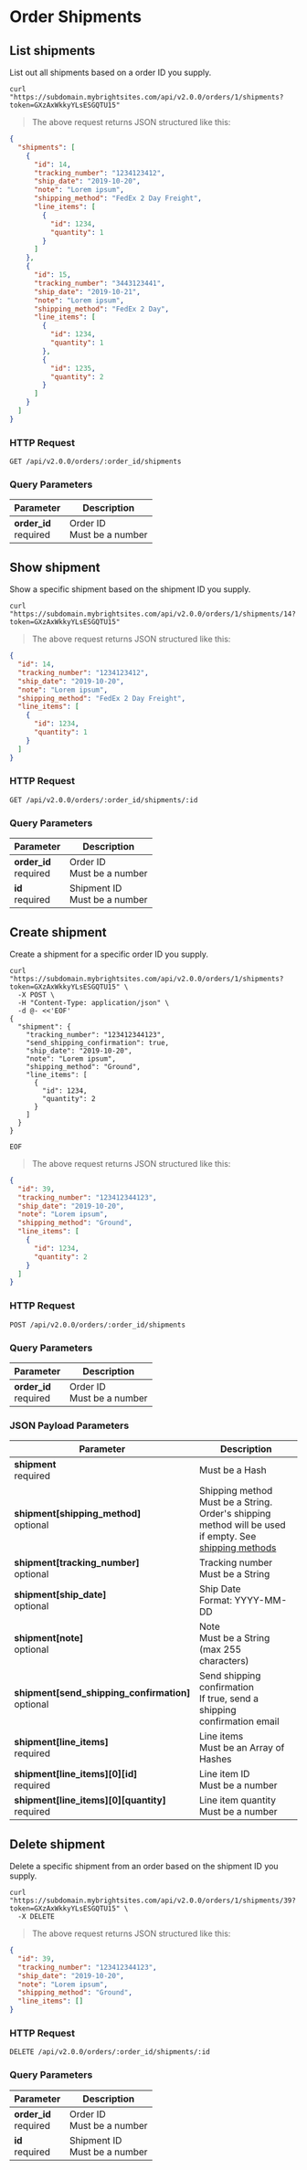 # Order Shipments

## List shipments

List out all shipments based on a order ID you supply.

```shell
curl "https://subdomain.mybrightsites.com/api/v2.0.0/orders/1/shipments?token=GXzAxWkkyYLsESGQTU15"
```

> The above request returns JSON structured like this:

```json
{
  "shipments": [
    {
      "id": 14,
      "tracking_number": "1234123412",
      "ship_date": "2019-10-20",
      "note": "Lorem ipsum",
      "shipping_method": "FedEx 2 Day Freight",
      "line_items": [
        {
          "id": 1234,
          "quantity": 1
        }
      ]
    },
    {
      "id": 15,
      "tracking_number": "3443123441",
      "ship_date": "2019-10-21",
      "note": "Lorem ipsum",
      "shipping_method": "FedEx 2 Day",
      "line_items": [
        {
          "id": 1234,
          "quantity": 1
        },
        {
          "id": 1235,
          "quantity": 2
        }
      ]
    }
  ]
}
```

### HTTP Request

`GET /api/v2.0.0/orders/:order_id/shipments`

### Query Parameters

Parameter | Description
--------- | -----------
<div><strong>order_id </strong></div><div>required</div> | <div>Order ID</div><div>Must be a number</div>

## Show shipment

Show a specific shipment based on the shipment ID you supply.

```shell
curl "https://subdomain.mybrightsites.com/api/v2.0.0/orders/1/shipments/14?token=GXzAxWkkyYLsESGQTU15"
```

> The above request returns JSON structured like this:

```json
{
  "id": 14,
  "tracking_number": "1234123412",
  "ship_date": "2019-10-20",
  "note": "Lorem ipsum",
  "shipping_method": "FedEx 2 Day Freight",
  "line_items": [
    {
      "id": 1234,
      "quantity": 1
    }
  ]
}
```

### HTTP Request

`GET /api/v2.0.0/orders/:order_id/shipments/:id`

### Query Parameters

Parameter | Description
--------- | -----------
<div><strong>order_id </strong></div><div>required</div> | <div>Order ID</div><div>Must be a number</div>
<div><strong>id </strong></div><div>required</div> | <div>Shipment ID</div><div>Must be a number</div>


## Create shipment

Create a shipment for a specific order ID you supply.


```shell
curl "https://subdomain.mybrightsites.com/api/v2.0.0/orders/1/shipments?token=GXzAxWkkyYLsESGQTU15" \
  -X POST \
  -H "Content-Type: application/json" \
  -d @- <<'EOF'
{
  "shipment": {
    "tracking_number": "123412344123",
    "send_shipping_confirmation": true,
    "ship_date": "2019-10-20",
    "note": "Lorem ipsum",
    "shipping_method": "Ground",
    "line_items": [
      {
        "id": 1234,
        "quantity": 2
      }
    ]
  }
}

EOF
```

> The above request returns JSON structured like this:

```json
{
  "id": 39,
  "tracking_number": "123412344123",
  "ship_date": "2019-10-20",
  "note": "Lorem ipsum",
  "shipping_method": "Ground",
  "line_items": [
    {
      "id": 1234,
      "quantity": 2
    }
  ]
}
```

### HTTP Request

`POST /api/v2.0.0/orders/:order_id/shipments`

### Query Parameters

Parameter | Description
--------- | -----------
<div><strong>order_id </strong></div><div>required</div> | <div>Order ID</div><div>Must be a number</div>


### JSON Payload Parameters

Parameter | Description
--------- | -----------
<div><strong>shipment </strong></div><div>required</div> | <div>Must be a Hash</div>
<div><strong>shipment[shipping_method] </strong></div><div>optional</div> | <div>Shipping method</div><div>Must be a String. Order's shipping method will be used if empty. See <a href="#shipping-methods">shipping methods</a></div>
<div><strong>shipment[tracking_number] </strong></div><div>optional</div> | <div>Tracking number</div><div>Must be a String</div>
<div><strong>shipment[ship_date] </strong></div><div>optional</div> | <div>Ship Date</div><div>Format: YYYY-MM-DD</div>
<div><strong>shipment[note] </strong></div><div>optional</div> | <div>Note</div><div>Must be a String (max 255 characters)</div>
<div><strong>shipment[send_shipping_confirmation] </strong></div><div>optional</div> | <div>Send shipping confirmation</div><div>If true, send a shipping confirmation email</div>
<div><strong>shipment[line_items] </strong></div><div>required</div> | <div>Line items</div><div>Must be an Array of Hashes</div>
<div><strong>shipment[line_items][0][id] </strong></div><div>required</div> | <div>Line item ID</div><div>Must be a number</div>
<div><strong>shipment[line_items][0][quantity] </strong></div><div>required</div> | <div>Line item quantity</div><div>Must be a number</div>

## Delete shipment

Delete a specific shipment from an order based on the shipment ID you supply.

```shell
curl "https://subdomain.mybrightsites.com/api/v2.0.0/orders/1/shipments/39?token=GXzAxWkkyYLsESGQTU15" \
  -X DELETE
```

> The above request returns JSON structured like this:

```json
{
  "id": 39,
  "tracking_number": "123412344123",
  "ship_date": "2019-10-20",
  "note": "Lorem ipsum",
  "shipping_method": "Ground",
  "line_items": []
}
```

### HTTP Request

`DELETE /api/v2.0.0/orders/:order_id/shipments/:id`

### Query Parameters

Parameter | Description
--------- | -----------
<div><strong>order_id </strong></div><div>required</div> | <div>Order ID</div><div>Must be a number</div>
<div><strong>id </strong></div><div>required</div> | <div>Shipment ID</div><div>Must be a number</div>
